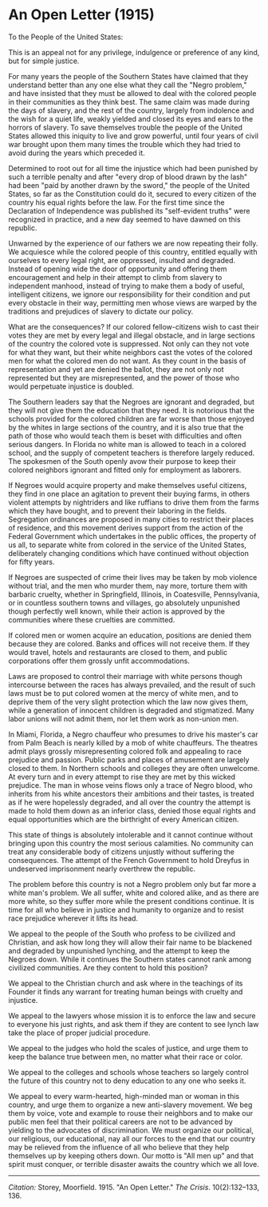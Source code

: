 <!--
title:   An Open Letter
author:  Storey, Moorfield
journal: The Crisis
year:    1915
volume:  10
issue:   2
pages:   132-133, 136
-->
# An Open Letter (1915)

To the People of the United States:

This is an appeal not for any privilege, indulgence or preference of any kind, but for simple justice.

For many years the people of the Southern States have claimed that they understand better than any one else what they call the "Negro problem," and have insisted that they must be allowed to deal with the colored people in their communities as they think best. The same claim was made during the days of slavery, and the rest of the country, largely from indolence and the wish for a quiet life, weakly yielded and closed its eyes and ears to the horrors of slavery. To save themselves trouble the people of the United States allowed this iniquity to live and grow powerful, until four years of civil war brought upon them many times the trouble which they had tried to avoid during the years which preceded it.

Determined to root out for all time the injustice which had been punished by such a terrible penalty and after "every drop of blood drawn by the lash" had been "paid by another drawn by the sword," the people of the United States, so far as the Constitution could do it, secured to every citizen of the country his equal rights before the law. For the first time since the Declaration of Independence was published its "self-evident truths" were recognized in practice, and a new day seemed to have dawned on this republic.

Unwarned by the experience of our fathers we are now repeating their folly. We acquiesce while the colored people of this country, entitled equally with ourselves to every legal right, are oppressed, insulted and degraded. Instead of opening wide the door of opportunity and offering them encouragement and help in their attempt to climb from slavery to independent manhood, instead of trying to make them a body of useful, intelligent citizens, we ignore our responsibility for their condition and put every obstacle in their way, permitting men whose views are warped by the traditions and prejudices of slavery to dictate our policy.

What are the consequences? If our colored fellow-citizens wish to cast their votes they are met by every legal and illegal obstacle, and in large sections of the country the colored vote is suppressed. Not only can they not vote for what they want, but their white neighbors cast the votes of the colored men for what the colored men do not want. As they count in the basis of representation and yet are denied the ballot, they are not only not represented but they are misrepresented, and the power of those who would perpetuate injustice is doubled.

The Southern leaders say that the Negroes are ignorant and degraded, but they will not give them the education that they need. It is notorious that the schools provided for the colored children  are far worse than those enjoyed by the whites in large sections of the country, and it is also true that the path of those who would teach them is beset with difficulties and often serious dangers. In Florida no white man is allowed to teach in a colored school, and the supply of competent teachers is therefore largely reduced. The spokesmen of the South openly avow their purpose to keep their colored neighbors ignorant and fitted only for employment as laborers.

If Negroes would acquire property and make themselves useful citizens, they find in one place an agitation to prevent their buying farms, in others violent attempts by nightriders and like ruffians to drive them from the farms which they have bought, and to prevent their laboring in the fields. Segregation ordinances are proposed in many cities to restrict their places of residence, and this movement derives support from the action of the Federal Government which undertakes in the public offices, the property of us all, to separate white from colored in the service of the United States, deliberately changing conditions which have continued without objection for fifty years.

If Negroes are suspected of crime their lives may be taken by mob violence without trial, and the men who murder them, nay more, torture them with barbaric cruelty, whether in Springfield, Illinois, in Coatesville, Pennsylvania, or in countless southern towns and villages, go absolutely unpunished though perfectly well known, while their action is approved by the communities where these cruelties are committed.

If colored men or women acquire an education, positions are denied them because they are colored. Banks and offices will not receive them. If they would travel, hotels and restaurants are closed to them, and public corporations offer them grossly unfit accommodations.

Laws are proposed to control their marriage with white persons though intercourse between the races has always prevailed, and the result of such laws must be to put colored women at the mercy of white men, and to deprive them of the very slight protection which the law now gives them, while a generation of innocent children is degraded and stigmatized. Many labor unions will not admit them, nor let them work as non-union men.

In Miami, Florida, a Negro chauffeur who presumes to drive his master's car from Palm Beach is nearly killed by a mob of white chauffeurs. The theatres admit plays grossly misrepresenting colored folk and appealing to race prejudice and passion. Public parks and places of amusement are largely closed to them. In Northern schools and colleges they are often unwelcome. At every turn and in every attempt to rise they are met by this wicked prejudice. The man in whose veins flows only a trace of Negro blood, who inherits from his white ancestors their ambitions and their tastes, is treated as if he were hopelessly degraded, and all over the country the attempt is made to hold them down as an inferior class, denied those equal rights and equal opportunities which are the birthright of every American citizen.

This state of things is absolutely intolerable and it cannot continue without bringing upon this country the most serious calamities. No community can treat any considerable body of citizens unjustly without suffering the consequences. The attempt of the French Government to hold Dreyfus in undeserved imprisonment nearly overthrew the republic.

The problem before this country is not a Negro problem only but far more a white man's problem. We all suffer, white and colored alike, and as there are more white, so they suffer more while the present conditions continue. It is time for all who believe in justice and humanity to organize and to resist race prejudice wherever it lifts its head.

We appeal to the people of the South who profess to be civilized and Christian, and ask how long they will allow their fair name to be blackened and degraded by unpunished lynching, and the attempt to keep the Negroes down. While it continues the Southern states cannot rank among civilized communities. Are they content to hold this position?

We appeal to the Christian church and ask where in the teachings of its Founder it finds any warrant for treating human beings with cruelty and injustice.

We appeal to the lawyers whose mission it is to enforce the law and secure to everyone his just rights, and ask them if they are content to see lynch law take the place of proper judicial procedure.

We appeal to the judges who hold the scales of justice, and urge them to keep the balance true between men, no matter what their race or color.

We appeal to the colleges and schools whose teachers so largely control the future of this country not to deny education to any one who seeks it.

We appeal to every warm-hearted, high-minded man or woman in this country, and urge them to organize a new anti-slavery movement. We beg them by voice, vote and example to rouse their neighbors and to make our public men feel that their political careers are not to be advanced by yielding to the advocates of discrimination. We must organize our political, our religious, our educational, nay all our forces to the end that our country may be relieved from the influence of all who believe that they help themselves up by keeping others down. Our motto is "All men up" and that spirit must conquer, or terrible disaster awaits the country which we all love.

______
*Citation:* Storey, Moorfield. 1915. "An Open Letter." *The Crisis*. 10(2):132&ndash;133, 136.